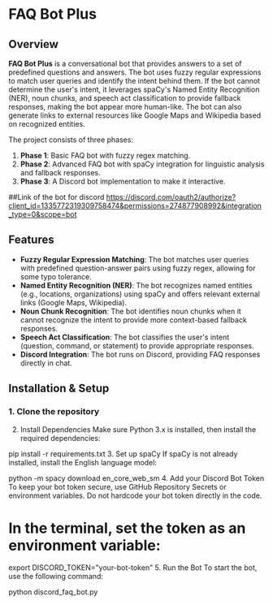 # FAQ Bot Plus

## Overview

**FAQ Bot Plus** is a conversational bot that provides answers to a set of predefined questions and answers. The bot uses fuzzy regular expressions to match user queries and identify the intent behind them. If the bot cannot determine the user's intent, it leverages spaCy's Named Entity Recognition (NER), noun chunks, and speech act classification to provide fallback responses, making the bot appear more human-like. The bot can also generate links to external resources like Google Maps and Wikipedia based on recognized entities.

The project consists of three phases:

1. **Phase 1**: Basic FAQ bot with fuzzy regex matching.
2. **Phase 2**: Advanced FAQ bot with spaCy integration for linguistic analysis and fallback responses.
3. **Phase 3**: A Discord bot implementation to make it interactive.

##Link of the bot for discord
https://discord.com/oauth2/authorize?client_id=1335772319309758474&permissions=274877908992&integration_type=0&scope=bot

## Features

- **Fuzzy Regular Expression Matching**: The bot matches user queries with predefined question-answer pairs using fuzzy regex, allowing for some typo tolerance.
- **Named Entity Recognition (NER)**: The bot recognizes named entities (e.g., locations, organizations) using spaCy and offers relevant external links (Google Maps, Wikipedia).
- **Noun Chunk Recognition**: The bot identifies noun chunks when it cannot recognize the intent to provide more context-based fallback responses.
- **Speech Act Classification**: The bot classifies the user's intent (question, command, or statement) to provide appropriate responses.
- **Discord Integration**: The bot runs on Discord, providing FAQ responses directly in chat.

## Installation & Setup

### 1. Clone the repository

2. Install Dependencies
Make sure Python 3.x is installed, then install the required dependencies:

pip install -r requirements.txt
3. Set up spaCy
If spaCy is not already installed, install the English language model:

python -m spacy download en_core_web_sm
4. Add your Discord Bot Token
To keep your bot token secure, use GitHub Repository Secrets or environment variables. Do not hardcode your bot token directly in the code.

# In the terminal, set the token as an environment variable:
export DISCORD_TOKEN="your-bot-token"
5. Run the Bot
To start the bot, use the following command:

python discord_faq_bot.py

